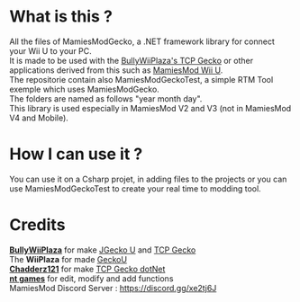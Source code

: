 # What is this ?
All the files of MamiesModGecko, a .NET framework library for connect your Wii U to your PC.    
It is made to be used with the [BullyWiiPlaza's TCP Gecko](https://github.com/BullyWiiPlaza/tcpgecko) or other applications derived from this such as [MamiesMod Wii U](https://github.com/nt-games-ytb/MamiesMod-Wii-U).    
The repositorie contain also MamiesModGeckoTest, a simple RTM Tool exemple which uses MamiesModGecko.    
The folders are named as follows "year month day".    
This library is used especially in MamiesMod V2 and V3 (not in MamiesMod V4 and Mobile).    

# How I can use it ?
You can use it on a Csharp projet, in adding files to the projects or you can use MamiesModGeckoTest to create your real time to modding tool.

# Credits
**[BullyWiiPlaza](https://www.youtube.com/user/BullyWiiPlaza)** for make [JGecko U](https://github.com/BullyWiiPlaza/JGeckoU) and [TCP Gecko](https://github.com/BullyWiiPlaza/tcpgecko)    
The **WiiPlaza** for made [GeckoU](https://github.com/XxModZxXWiiPlaza/GeckoU)    
**[Chadderz121](https://github.com/Chadderz121/)** for make [TCP Gecko dotNet](https://github.com/Chadderz121/tcp-gecko-dotnet/)    
**[nt games](https://www.youtube.com/c/ntgamesytb/)** for edit, modify and add functions    
MamiesMod Discord Server : https://discord.gg/xe2tj6J
